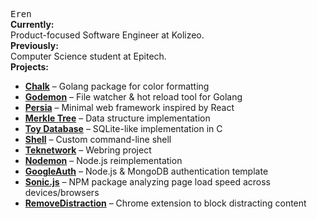 <samp>Eren</samp>
<br>
<b>Currently:</b>
<br>
Product-focused Software Engineer at Kolizeo.
<br>
<b>Previously:</b>
<br>
Computer Science student at Epitech.
<br>
<b>Projects:</b>
<ul>
  <li><b><a href="https://github.com/erenworld/chalk">Chalk</a></b> – Golang package for color formatting</li>
  <li><b><a href="https://github.com/erenworld/godemon">Godemon</a></b> – File watcher & hot reload tool for Golang</li>
  <li><b><a href="https://github.com/erenworld/persia">Persia</a></b> – Minimal web framework inspired by React</li>
  <li><b><a href="https://github.com/erenworld/merkel-tree">Merkle Tree</a></b> – Data structure implementation</li>
  <li><b><a href="https://github.com/erenworld/toy-database">Toy Database</a></b> – SQLite-like implementation in C</li>
  <li><b><a href="https://github.com/erenworld/shell">Shell</a></b> – Custom command-line shell</li>
  <li><b><a href="https://github.com/erenworld/teknetwork">Teknetwork</a></b> – Webring project</li>
  <li><b><a href="https://github.com/erenworld/nodemon">Nodemon</a></b> – Node.js reimplementation</li>
  <li><b><a href="https://github.com/erenworld/googleauth">GoogleAuth</a></b> – Node.js & MongoDB authentication template</li>
  <li><b><a href="https://github.com/erenworld/sonic.js">Sonic.js</a></b> – NPM package analyzing page load speed across devices/browsers</li>
  <li><b><a href="https://github.com/erenworld/removedistraction">RemoveDistraction</a></b> – Chrome extension to block distracting content</li>
</ul>
